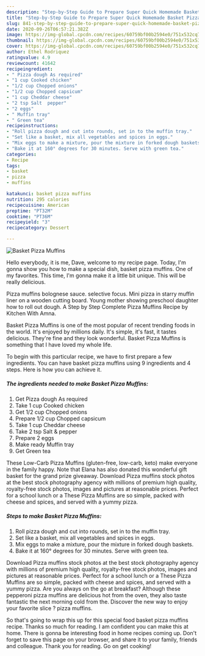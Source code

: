 ```yaml
---
description: "Step-by-Step Guide to Prepare Super Quick Homemade Basket Pizza Muffins"
title: "Step-by-Step Guide to Prepare Super Quick Homemade Basket Pizza Muffins"
slug: 841-step-by-step-guide-to-prepare-super-quick-homemade-basket-pizza-muffins
date: 2020-09-26T06:57:21.382Z
image: https://img-global.cpcdn.com/recipes/60759bf00b2594e0/751x532cq70/basket-pizza-muffins-recipe-main-photo.jpg
thumbnail: https://img-global.cpcdn.com/recipes/60759bf00b2594e0/751x532cq70/basket-pizza-muffins-recipe-main-photo.jpg
cover: https://img-global.cpcdn.com/recipes/60759bf00b2594e0/751x532cq70/basket-pizza-muffins-recipe-main-photo.jpg
author: Ethel Rodriquez
ratingvalue: 4.9
reviewcount: 41642
recipeingredient:
- " Pizza dough As required"
- "1 cup Cooked chicken"
- "1/2 cup Chopped onions"
- "1/2 cup Chopped capsicum"
- "1 cup Cheddar cheese"
- "2 tsp Salt  pepper"
- "2 eggs"
- " Muffin tray"
- " Green tea"
recipeinstructions:
- "Roll pizza dough and cut into rounds, set in to the muffin tray."
- "Set like a basket, mix all vegetables and spices in eggs."
- "Mix eggs to make a mixture, pour the mixture in forked dough baskets."
- "Bake it at 160° degrees for 30 minutes. Serve with green tea."
categories:
- Recipe
tags:
- basket
- pizza
- muffins

katakunci: basket pizza muffins 
nutrition: 295 calories
recipecuisine: American
preptime: "PT32M"
cooktime: "PT36M"
recipeyield: "3"
recipecategory: Dessert

---
```



![Basket Pizza Muffins](https://img-global.cpcdn.com/recipes/60759bf00b2594e0/751x532cq70/basket-pizza-muffins-recipe-main-photo.jpg)

Hello everybody, it is me, Dave, welcome to my recipe page. Today, I'm gonna show you how to make a special dish, basket pizza muffins. One of my favorites. This time, I'm gonna make it a little bit unique. This will be really delicious.

Pizza muffins bolognese sauce. selective focus. Mini pizza in starry muffin liner on a wooden cutting board. Young mother showing preschool daughter how to roll out dough. A Step by Step Complete Pizza Muffins Recipe by Kitchen With Amna.

Basket Pizza Muffins is one of the most popular of recent trending foods in the world. It's enjoyed by millions daily. It's simple, it's fast, it tastes delicious. They're fine and they look wonderful. Basket Pizza Muffins is something that I have loved my whole life.


To begin with this particular recipe, we have to first prepare a few ingredients. You can have basket pizza muffins using 9 ingredients and 4 steps. Here is how you can achieve it.

<!--inarticleads1-->

##### The ingredients needed to make Basket Pizza Muffins:

1. Get  Pizza dough As required
1. Take 1 cup Cooked chicken
1. Get 1/2 cup Chopped onions
1. Prepare 1/2 cup Chopped capsicum
1. Take 1 cup Cheddar cheese
1. Take 2 tsp Salt &amp; pepper
1. Prepare 2 eggs
1. Make ready  Muffin tray
1. Get  Green tea


These Low-Carb Pizza Muffins (gluten-free, low-carb, keto) make everyone in the family happy. Note that Elana has also donated this wonderful gift basket for the grand prize giveaway. Download Pizza muffins stock photos at the best stock photography agency with millions of premium high quality, royalty-free stock photos, images and pictures at reasonable prices. Perfect for a school lunch or a These Pizza Muffins are so simple, packed with cheese and spices, and served with a yummy pizza. 

<!--inarticleads2-->

##### Steps to make Basket Pizza Muffins:

1. Roll pizza dough and cut into rounds, set in to the muffin tray.
1. Set like a basket, mix all vegetables and spices in eggs.
1. Mix eggs to make a mixture, pour the mixture in forked dough baskets.
1. Bake it at 160° degrees for 30 minutes. Serve with green tea.


Download Pizza muffins stock photos at the best stock photography agency with millions of premium high quality, royalty-free stock photos, images and pictures at reasonable prices. Perfect for a school lunch or a These Pizza Muffins are so simple, packed with cheese and spices, and served with a yummy pizza. Are you always on the go at breakfast? Although these pepperoni pizza muffins are delicious hot from the oven, they also taste fantastic the next morning cold from the. Discover the new way to enjoy your favorite slice ? pizza muffins. 

So that's going to wrap this up for this special food basket pizza muffins recipe. Thanks so much for reading. I am confident you can make this at home. There is gonna be interesting food in home recipes coming up. Don't forget to save this page on your browser, and share it to your family, friends and colleague. Thank you for reading. Go on get cooking!
